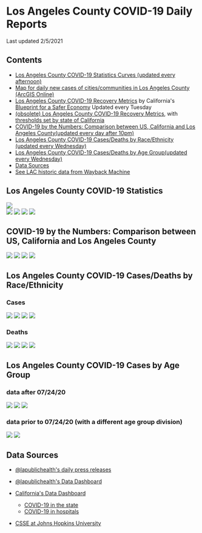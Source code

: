 # Los Angeles County COVID-19 Daily Reports

Last updated 2/5/2021 

## Contents

<!--ts-->
   * [Los Angeles County COVID-19 Statistics Curves (updated every afternoon)](#stats)
   * [Map for daily new cases of cities/communities in Los Angeles County (ArcGIS Online)](https://arcg.is/1jS8TX0)
   * [Los Angeles County COVID-19 Recovery Metrics](https://public.tableau.com/shared/8DH3356MQ?:toolbar=n&:display_count=y&:origin=viz_share_link&:embed=y&:showVizHome=no) by California's [Blueprint for a Safer Economy](https://www.cdph.ca.gov/Programs/CID/DCDC/Pages/COVID-19/COVID19CountyMonitoringOverview.aspx) Updated every Tuesday 
   * [(obsolete) Los Angeles County COVID-19 Recovery Metrics](https://docs.google.com/spreadsheets/d/e/2PACX-1vSNKjIlnTz9NPIRIOhf1pwHTg01zt4k4hE0B7x-bFXCcuH8JoOmNlhIejbwEgoqLx4Pq0J-w0miaN16/pubhtml?gid=350811760&single=true), with [thresholds set by state of California](https://www.cdph.ca.gov/Programs/CID/DCDC/Pages/COVID-19/COVID19CountyDataTable.aspx)
   * [COVID-19 by the Numbers: Comparison between US, California and Los Angeles County(updated every day after 10pm)](#comparison)
   * [Los Angeles County COVID-19 Cases/Deaths by Race/Ethnicity (updated every Wednesday)](#race)
   * [Los Angeles County COVID-19 Cases/Deaths by Age Group(updated every Wednesday)](#age) 
   * [Data Sources](#source)
   * [See LAC historic data from Wayback Machine](https://web.archive.org/web/*/http://publichealth.lacounty.gov/media/Coronavirus/locations.htm) 
<!--te-->

<a name="stats"/>

## Los Angeles County COVID-19 Statistics

![](https://docs.google.com/spreadsheets/d/e/2PACX-1vSNKjIlnTz9NPIRIOhf1pwHTg01zt4k4hE0B7x-bFXCcuH8JoOmNlhIejbwEgoqLx4Pq0J-w0miaN16/pubchart?oid=2058626982&format=image)  
![](https://docs.google.com/spreadsheets/d/e/2PACX-1vSNKjIlnTz9NPIRIOhf1pwHTg01zt4k4hE0B7x-bFXCcuH8JoOmNlhIejbwEgoqLx4Pq0J-w0miaN16/pubchart?oid=1543185546&format=image)
![](https://docs.google.com/spreadsheets/d/e/2PACX-1vSNKjIlnTz9NPIRIOhf1pwHTg01zt4k4hE0B7x-bFXCcuH8JoOmNlhIejbwEgoqLx4Pq0J-w0miaN16/pubchart?oid=1340870152&format=image)
![](https://docs.google.com/spreadsheets/d/e/2PACX-1vSNKjIlnTz9NPIRIOhf1pwHTg01zt4k4hE0B7x-bFXCcuH8JoOmNlhIejbwEgoqLx4Pq0J-w0miaN16/pubchart?oid=1954758768&format=image)
![](https://docs.google.com/spreadsheets/d/e/2PACX-1vSNKjIlnTz9NPIRIOhf1pwHTg01zt4k4hE0B7x-bFXCcuH8JoOmNlhIejbwEgoqLx4Pq0J-w0miaN16/pubchart?oid=522533013&format=image)

<a name="comparison"/>

## COVID-19 by the Numbers: Comparison between US, California and Los Angeles County

![](https://docs.google.com/spreadsheets/d/e/2PACX-1vSNKjIlnTz9NPIRIOhf1pwHTg01zt4k4hE0B7x-bFXCcuH8JoOmNlhIejbwEgoqLx4Pq0J-w0miaN16/pubchart?oid=175371268&format=image)
![](https://docs.google.com/spreadsheets/d/e/2PACX-1vSNKjIlnTz9NPIRIOhf1pwHTg01zt4k4hE0B7x-bFXCcuH8JoOmNlhIejbwEgoqLx4Pq0J-w0miaN16/pubchart?oid=1260141419&format=image)
![](https://docs.google.com/spreadsheets/d/e/2PACX-1vSNKjIlnTz9NPIRIOhf1pwHTg01zt4k4hE0B7x-bFXCcuH8JoOmNlhIejbwEgoqLx4Pq0J-w0miaN16/pubchart?oid=1342472335&format=image)
![](https://docs.google.com/spreadsheets/d/e/2PACX-1vSNKjIlnTz9NPIRIOhf1pwHTg01zt4k4hE0B7x-bFXCcuH8JoOmNlhIejbwEgoqLx4Pq0J-w0miaN16/pubchart?oid=1093657145&format=image)

<a name="race"/>

## Los Angeles County COVID-19 Cases/Deaths by Race/Ethnicity

### Cases

![](https://docs.google.com/spreadsheets/d/e/2PACX-1vSNKjIlnTz9NPIRIOhf1pwHTg01zt4k4hE0B7x-bFXCcuH8JoOmNlhIejbwEgoqLx4Pq0J-w0miaN16/pubchart?oid=109245945&format=image)
![](https://docs.google.com/spreadsheets/d/e/2PACX-1vSNKjIlnTz9NPIRIOhf1pwHTg01zt4k4hE0B7x-bFXCcuH8JoOmNlhIejbwEgoqLx4Pq0J-w0miaN16/pubchart?oid=496618746&format=image)
![](https://docs.google.com/spreadsheets/d/e/2PACX-1vSNKjIlnTz9NPIRIOhf1pwHTg01zt4k4hE0B7x-bFXCcuH8JoOmNlhIejbwEgoqLx4Pq0J-w0miaN16/pubchart?oid=2090889239&format=image)
![](https://docs.google.com/spreadsheets/d/e/2PACX-1vSNKjIlnTz9NPIRIOhf1pwHTg01zt4k4hE0B7x-bFXCcuH8JoOmNlhIejbwEgoqLx4Pq0J-w0miaN16/pubchart?oid=2109217705&format=image)

### Deaths

![](https://docs.google.com/spreadsheets/d/e/2PACX-1vSNKjIlnTz9NPIRIOhf1pwHTg01zt4k4hE0B7x-bFXCcuH8JoOmNlhIejbwEgoqLx4Pq0J-w0miaN16/pubchart?oid=2118915779&format=image)
![](https://docs.google.com/spreadsheets/d/e/2PACX-1vSNKjIlnTz9NPIRIOhf1pwHTg01zt4k4hE0B7x-bFXCcuH8JoOmNlhIejbwEgoqLx4Pq0J-w0miaN16/pubchart?oid=302938485&format=image)
![](https://docs.google.com/spreadsheets/d/e/2PACX-1vSNKjIlnTz9NPIRIOhf1pwHTg01zt4k4hE0B7x-bFXCcuH8JoOmNlhIejbwEgoqLx4Pq0J-w0miaN16/pubchart?oid=90007314&format=image)
![](https://docs.google.com/spreadsheets/d/e/2PACX-1vSNKjIlnTz9NPIRIOhf1pwHTg01zt4k4hE0B7x-bFXCcuH8JoOmNlhIejbwEgoqLx4Pq0J-w0miaN16/pubchart?oid=1000110587&format=image)

<a name="age"/>

## Los Angeles County COVID-19 Cases by Age Group 

### data after 07/24/20
![](https://docs.google.com/spreadsheets/d/e/2PACX-1vSNKjIlnTz9NPIRIOhf1pwHTg01zt4k4hE0B7x-bFXCcuH8JoOmNlhIejbwEgoqLx4Pq0J-w0miaN16/pubchart?oid=2063171426&format=image)
![](https://docs.google.com/spreadsheets/d/e/2PACX-1vSNKjIlnTz9NPIRIOhf1pwHTg01zt4k4hE0B7x-bFXCcuH8JoOmNlhIejbwEgoqLx4Pq0J-w0miaN16/pubchart?oid=1025985944&format=image)
![](https://docs.google.com/spreadsheets/d/e/2PACX-1vSNKjIlnTz9NPIRIOhf1pwHTg01zt4k4hE0B7x-bFXCcuH8JoOmNlhIejbwEgoqLx4Pq0J-w0miaN16/pubchart?oid=1699521500&format=image)

### data prior to 07/24/20 (with a different age group division)

![](https://docs.google.com/spreadsheets/d/e/2PACX-1vSNKjIlnTz9NPIRIOhf1pwHTg01zt4k4hE0B7x-bFXCcuH8JoOmNlhIejbwEgoqLx4Pq0J-w0miaN16/pubchart?oid=1087026402&format=image)
![](https://docs.google.com/spreadsheets/d/e/2PACX-1vSNKjIlnTz9NPIRIOhf1pwHTg01zt4k4hE0B7x-bFXCcuH8JoOmNlhIejbwEgoqLx4Pq0J-w0miaN16/pubchart?oid=631539046&format=image)


<a name="source"/>

## Data Sources

   * [@lapublichealth's daily press releases]( http://www.publichealth.lacounty.gov/media/index.htm)
   * [@lapublichealth's Data Dashboard](http://publichealth.lacounty.gov/media/Coronavirus/data/index.htm)
   * [California's Data Dashboard](https://covid19.ca.gov/data-and-tools/)
    
      * [COVID-19 in the state](https://public.tableau.com/views/COVID-19CasesDashboard_15931020425010/Cases?:embed=y&:showVizHome=no)
      * [COVID-19 in hospitals](https://public.tableau.com/views/COVID-19HospitalsDashboard/Hospitals?:embed=y&:showVizHome=no)
      
   * [CSSE at Johns Hopkins University](https://github.com/CSSEGISandData/COVID-19)
    
